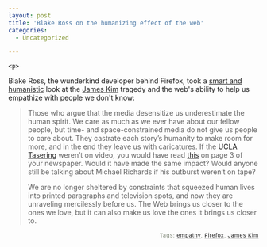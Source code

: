 ```yaml
---
layout: post
title: 'Blake Ross on the humanizing effect of the web'
categories:
  - Uncategorized

---
```



    <p>
Blake Ross, the wunderkind developer behind Firefox, took a <a href="http://www.blakeross.com/2006/12/07/how-i-knew-james-kim/">smart and humanistic</a> look at the <a href="http://news.com.com/James+Kim+found+deceased/2100-1028_3-6141498.html?tag=cnetfd.mt">James Kim</a> tragedy and the web's ability to help us empathize with people we don't know:
</p><blockquote>
Those who argue that the media desensitize us underestimate the human spirit. We care as much as we ever have about our fellow people, but time- and space-constrained media do not give us people to care about. They castrate each story’s humanity to make room for more, and in the end they leave us with caricatures. If the <a href="http://www.blakeross.com/2006/11/17/on-the-ucla-tasering/">UCLA Tasering</a> weren’t on video, you would have read <a href="http://www.cnn.com/2006/US/11/16/student.stunned.ap/index.html">this</a> on page 3 of your newspaper. Would it have made the same impact? Would anyone still be talking about Michael Richards if his outburst weren’t on tape?
<p />
We are no longer sheltered by constraints that squeezed human lives into printed paragraphs and television spots, and now they are unraveling mercilessly before us. The Web brings us closer to the ones we love, but it can also make us love the ones it brings us closer to.
</blockquote>
<p style="text-align:right;font-size:11px;letter-spacing:.05em;color:#808979;">Tags: <a href="http://www.technorati.com/tag/empathy" rel="tag">empathy</a>, <a href="http://www.technorati.com/tag/Firefox" rel="tag">Firefox</a>, <a href="http://www.technorati.com/tag/James%20Kim" rel="tag">James Kim</a></p>
  
